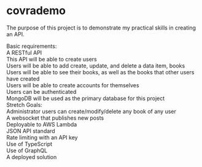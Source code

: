 # covrademo
The purpose of this project is to demonstrate my practical skills in creating an API.  
  
Basic requirements:  
  A RESTful API  
  This API will be able to create users  
  Users will be able to add create, update, and delete a data item, books  
  Users will be able to see their books, as well as the books that other users have created  
  Users will be able to create accounts for themselves  
  Users can be authenticated  
  MongoDB will be used as the primary database for this project  
Stretch Goals:  
  Administrator users can create/modify/delete any book of any user  
  A websocket that publishes new posts  
  Deployable to AWS Lambda  
  JSON API standard  
  Rate limiting with an API key  
  Use of TypeScript  
  Use of GraphQL  
  A deployed solution  

